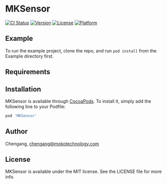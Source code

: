 # MKSensor

[![CI Status](https://img.shields.io/travis/Chengang/MKSensor.svg?style=flat)](https://travis-ci.org/Chengang/MKSensor)
[![Version](https://img.shields.io/cocoapods/v/MKSensor.svg?style=flat)](https://cocoapods.org/pods/MKSensor)
[![License](https://img.shields.io/cocoapods/l/MKSensor.svg?style=flat)](https://cocoapods.org/pods/MKSensor)
[![Platform](https://img.shields.io/cocoapods/p/MKSensor.svg?style=flat)](https://cocoapods.org/pods/MKSensor)

## Example

To run the example project, clone the repo, and run `pod install` from the Example directory first.

## Requirements

## Installation

MKSensor is available through [CocoaPods](https://cocoapods.org). To install
it, simply add the following line to your Podfile:

```ruby
pod 'MKSensor'
```

## Author

Chengang, chengang@mokotechnology.com

## License

MKSensor is available under the MIT license. See the LICENSE file for more info.
